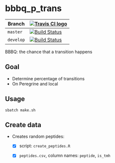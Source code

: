 # bbbq_p_trans

Branch   |[![Travis CI logo](pics/TravisCI.png)](https://travis-ci.org)                                                                             
---------|------------------------------------------------------------------------------------------------------------------------------------------
`master` |[![Build Status](https://travis-ci.org/richelbilderbeek/bbbq_p_trans.svg?branch=master)](https://travis-ci.org/richelbilderbeek/bbbq_p_trans) 
`develop`|[![Build Status](https://travis-ci.org/richelbilderbeek/bbbq_p_trans.svg?branch=develop)](https://travis-ci.org/richelbilderbeek/bbbq_p_trans)

BBBQ: the chance that a transition happens

## Goal
 
 * Determine percentage of transitions
 * On Peregrine and local

## Usage

```
sbatch make.sh
```

## Create data

 * Creates random peptides: 
    * [x] script: `create_peptides.R`
    * [x] `peptides.csv`, column names: `peptide`, `is_tmh`



